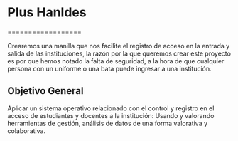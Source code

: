 # Plus Hanldes
==================

Crearemos una manilla que nos facilite el registro de acceso en la entrada y salida de las instituciones, la razón por la que queremos crear este proyecto es por que hemos notado la falta de seguridad, a la hora de que cualquier persona con un uniforme o una bata puede ingresar a una institución.

Objetivo General
-----------------

Aplicar un sistema operativo relacionado con el control y registro en el acceso de estudiantes y docentes a la institución: Usando y valorando herramientas de gestión, análisis de datos de una forma valorativa y colaborativa.



